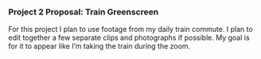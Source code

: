 ### Project 2 Proposal: Train Greenscreen 
For this project I plan to use footage from my daily train commute. I plan to edit together a few separate clips and photographs if possible. My goal is for it to appear like I’m taking the train during the zoom.  
